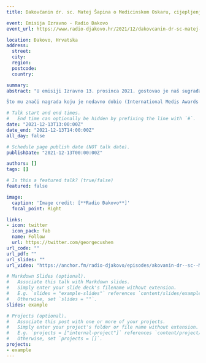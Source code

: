 ```yaml
---
title: Đakovčanin dr. sc. Matej Šapina o Medicinskom Oskaru, cijepljenju djece, znanosti… (Izravno, 13.12.2021.)

event: Emisija Izravno - Radio Đakovo
event_url: https://www.radio-djakovo.hr/2021/12/dakovcanin-dr-sc-matej-sapina-o-medicinskom-oskaru-cijepljenju-djece-znanosti-izravno-13-12-2021/?fbclid=IwAR3_1bpTDDAqdAzmZTAMYd4QU9gYOPWH9NMJVUoSEQ44z_hQBLrq2gmBWco

location: Đakovo, Hrvatska
address:
  street: 
  city: 
  region: 
  postcode: 
  country: 

summary: 
abstract: "U emisiji Izravno 13. prosinca 2021. gostovao je naš sugrađanin dr. sc. Matej Šapina, liječnik na specijalizaciji na Klinici za pedijatriju osječkog Kliničkog bolničkog centra.

Što mu znači nagrada koju je nedavno dobio (International Medis Awards for Medical Reasrch 2021), o kakvoj nagradi je uopće riječ, zašto se i kada okrenuo znanosti, kako se (s)našao u pedijatriji, je li zadovoljan dosad ostvarenim, kakve su mu ambicije, što misli o našem obrazovnom sustavu, potiče li sposobne i nadarene, koliko se kod nas cijeni znanost, kako se uspijeva u svijetu znanosti, o čemu to ovisi, gdje smo u usporedbi s drugima…., što kao pedijatar misli o cjepivu za djecu protiv korone koje je upravo danas stiglo u Hrvatsku….? – neka su od pitanja."

# Talk start and end times.
#   End time can optionally be hidden by prefixing the line with `#`.
date: "2021-12-13T13:00:00Z"
date_end: "2021-12-13T14:00:00Z"
all_day: false

# Schedule page publish date (NOT talk date).
publishDate: "2021-12-13T00:00:00Z"

authors: []
tags: []

# Is this a featured talk? (true/false)
featured: false

image:
  caption: 'Image credit: [**Radio Đakovo**]'
  focal_point: Right

links:
- icon: twitter
  icon_pack: fab
  name: Follow
  url: https://twitter.com/georgecushen
url_code: ""
url_pdf: ""
url_slides: ""
url_video: "https://anchor.fm/radio-djakovo/episodes/akovanin-dr--sc--Matej-apina-o-Medicinskom-Oskaru--cijepljenju-djece--znanosti----Izravno--13-12-2021-e1bliu5/a-a73ahdv"

# Markdown Slides (optional).
#   Associate this talk with Markdown slides.
#   Simply enter your slide deck's filename without extension.
#   E.g. `slides = "example-slides"` references `content/slides/example-slides.md`.
#   Otherwise, set `slides = ""`.
slides: example

# Projects (optional).
#   Associate this post with one or more of your projects.
#   Simply enter your project's folder or file name without extension.
#   E.g. `projects = ["internal-project"]` references `content/project/deep-learning/index.md`.
#   Otherwise, set `projects = []`.
projects:
- example
---
```

